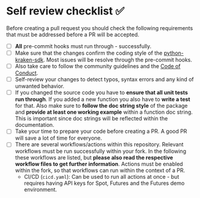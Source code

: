 # Self review checklist ✅

Before creating a pull request you should check the following requirements that
must be addressed before a PR will be accepted.

- [ ] **All** pre-commit hooks must run through - successfully.
- [ ] Make sure that the changes confirm the coding style of the
      [python-kraken-sdk](https://github.com/btschwertfeger/python-kraken-sdk).
      Most issues will be resolve through the pre-commit hooks.
- [ ] Also take care to follow the community guidelines and the [Code of
      Conduct](./.github/CODE_OF_CONDUCT.md).
- [ ] Self-review your changes to detect typos, syntax errors and any kind of
      unwanted behavior.
- [ ] If you changed the source code you have to **ensure that all unit tests
      run through**. If you added a new function you also have to **write a
      test** for that. Also make sure to **follow the doc string style** of the
      package and **provide at least one working example** within a function doc
      string. This is important since doc strings will be reflected within the
      documentation.
- [ ] Take your time to prepare your code before creating a PR. A good PR will
      save a lot of time for everyone.
- [ ] There are several workflows/actions within this repository. Relevant
      workflows must be run successfully within your fork. In the following
      these workflows are listed, but **please also read the respective workflow
      files to get further information**. Actions must be enabled within the
      fork, so that workflows can run within the context of a PR.
  - CI/CD (`cicd.yaml`): Can be used to run all actions at once - but requires
    having API keys for Spot, Futures and the Futures demo environment.
